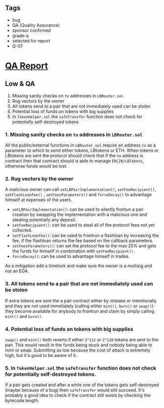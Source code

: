 ## Tags

- bug
- QA (Quality Assurance)
- sponsor confirmed
- grade-a
- selected for report
- Q-07

# [QA Report](https://github.com/code-423n4/2022-10-traderjoe-findings/issues/334) 

## Low & QA
1. Missing sanity checks on `to` addresses in `LBRouter.sol`
2. Rug vectors by the owner
3. All tokens send to a pair that are not immediately used can be stolen
4. Potential loss of funds on tokens with big supplies
5. In `TokenHelper.sol` the `safeTransfer` function does not check for potentially self-destroyed tokens 

### 1. Missing sanity checks on `to` addresses in `LBRouter.sol`

All the public/external functions in `LBRouter.sol` require an address `to` as a parameter to which to send either tokens, LBtokens or ETH.
When tokens or LBtokens are sent the protocol should check that if the `to` address is contract then that contract should is able to manage `ERC20/LBTokens`, otherwise funds would be lost.

### 2. Rug vectors by the owner

A malicious owner can call `setLBPairImplementation()`, `setFeeRecipient()`, `setFlashLoanFee()` , `setFeesParameters()` and `forceDecay()` to advantage himself at expenses of the users.

- `setLBPairImplementation()`: can be used to silently frontun a pair creation by swapping the implementation with a malicious one and stealing potentially any deposit.
- `setFeeRecipient()`: can be used to steal all of the protocol fees not yet collected.
- `setFlashLoanFee()`: can be used to frontrun a flashloan by increasing the fee, if the flashloan returns the fee based on the callback parameters.
- `setFeesParameters()`: can set the protocol fee to the max 25% and gets the funds for himself in combination with `setFeeRecipient()`.
- `forceDecay()`: can be used to advantage himself in trades.

As a mitigation add a timelock and make sure the owner is a multisig and not an EOA.

### 3. All tokens send to a pair that are not immediately used can be stolen

If extra tokens are sent the a pair contract either by mistake or intentionally and they are not used immetiately (calling either `mint()`, `burn()` or `swap()`) they become available for anybody to frontrun and claim by simply calling `mint()` and `burn()`.

### 4. Potential loss of funds on tokens with big supplies

`swap()` and `mint()` both reverts if either `2^112` or `2^128` tokens are sent to the pair. This would result in the funds being stuck and nobody being able to mint or swap. Submitting as low because the cost of attack is extremely high, but it's good to be aware of it.

### 5. In `TokenHelper.sol` the `safeTransfer` function does not check for potentially self-destroyed tokens.

If a pair gets created and after a while one of the tokens gets self-destroyed (maybe because of a bug) then `safeTransfer` would still succeed. It's probably a good idea to check if the contract still exists by checking the bytecode length.
